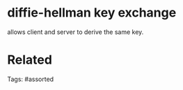 # diffie-hellman key exchange
allows client and server to derive the same key.

# Related

Tags:
    #assorted
